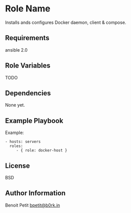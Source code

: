 Role Name
=========

Installs ands configures Docker daemon, client & compose.

Requirements
------------

ansible 2.0

Role Variables
--------------

TODO

Dependencies
------------

None yet.

Example Playbook
----------------

Example:

    - hosts: servers
      roles:
         - { role: docker-host }

License
-------

BSD

Author Information
------------------

Benoit Petit <bpetit@b0rk.in>
